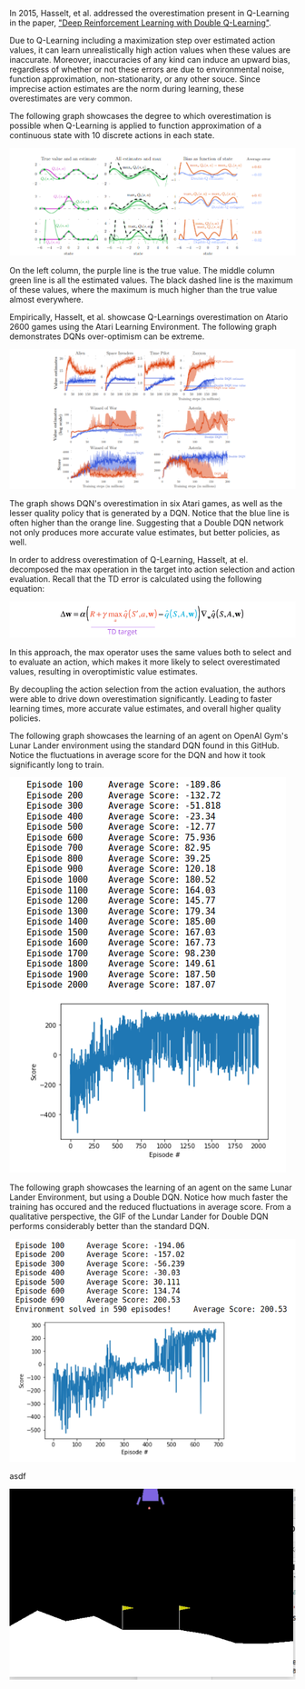 
In 2015, Hasselt, et al. addressed the overestimation present in Q-Learning in the paper, ["Deep Reinforcement Learning with Double Q-Learning"](https://arxiv.org/pdf/1509.06461.pdf).

Due to Q-Learning including a maximization step over estimated action values, it can learn unrealistically high action values when these values are inaccurate. Moreover, inaccuracies of any kind can induce an upward bias, regardless of whether or not these errors are due to environmental noise, function approximation, non-stationarity, or any other souce. Since imprecise action estimates are the norm during learning, these overestimates are very common. 

The following graph showcases the degree to which overestimation is possible when Q-Learning is applied to function approximation of a continuous state with 10 discrete actions in each state. 


![Alt text](images/dqn_overestimation.PNG)


On the left column, the purple line is the true value. The middle column green line is all the estimated values. The black dashed line is the maximum of these values, where the maximum is much higher than the true value almost everywhere. 

Empirically, Hasselt, et al. showcase Q-Learnings overestimation on Atario 2600 games using the Atari Learning Environment. The following graph demonstrates DQNs over-optimism can be extreme. 


![Alt text](images/atari_graph.PNG)


The graph shows DQN's overestimation in six Atari games, as well as the lesser quality policy that is generated by a DQN. Notice that the blue line is often higher than the orange line. Suggesting that a Double DQN network not only produces more accurate value estimates, but better policies, as well.

In order to address overestimation of Q-Learning, Hasselt, at el. decomposed the max operation in the target into action selection and action evaluation. Recall that the TD error is calculated using the following equation: 

![Alt text](images/td_target.PNG)

In this approach, the max operator uses the same values both to select and to evaluate an action, which makes it more likely to select overestimated values, resulting in overoptimistic value estimates. 

By decoupling the action selection from the action evaluation, the authors were able to drive down overestimation significantly. Leading to faster learning times, more accurate value estimates, and overall higher quality policies. 

The following graph showcases the learning of an agent on OpenAI Gym's Lunar Lander environment using the standard DQN found in this GitHub. Notice the fluctuations in average score for the DQN and how it took significantly long to train.


![Alt text](images/dqn_training.png)


The following graph showcases the learning of an agent on the same Lunar Lander Environment, but using a Double DQN. Notice how much faster the training has occured and the reduced fluctuations in average score. From a qualitative perspective, the GIF of the Lundar Lander for Double DQN performs considerably better than the standard DQN.


 ![Alt text](images/ddqn_training_graph.png)
 
 
 asdf

![](images/lunar_lander_ddqn.gif)


